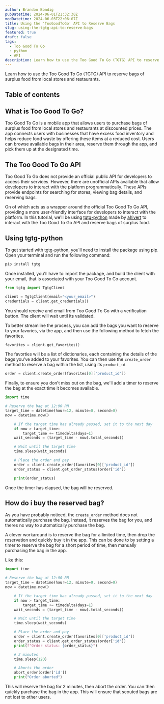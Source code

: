 ```yaml
---
author: Brandon Bondig
pubDatetime: 2024-06-01T21:32:30Z
modDatetime: 2024-06-03T22:06:07Z
title: Using the 'TooGoodToGo' API to Reserve Bags
slug: using-the-tgtg-api-to-reserve-bags
featured: true
draft: false
tags:
  - Too Good To Go
  - python
  - API
description: Learn how to use the Too Good To Go (TGTG) API to reserve bags of surplus food from local stores and restaurants.
---
```


Learn how to use the Too Good To Go (TGTG) API to reserve bags of surplus food from local stores and restaurants.

## Table of contents

## What is Too Good To Go?

Too Good To Go is a mobile app that allows users to purchase bags of surplus food from local stores and restaurants at discounted prices. The app connects users with businesses that have excess food inventory and helps reduce food waste by offering these items at a reduced cost. Users can browse available bags in their area, reserve them through the app, and pick them up at the designated time.

## The Too Good To Go API

Too Good To Go does not provide an official public API for developers to access their services. However, there are unofficial APIs available that allow developers to interact with the platform programmatically. These APIs provide endpoints for searching for stores, viewing bag details, and reserving bags.

On of which acts as a wrapper around the official Too Good To Go API, providing a more user-friendly interface for developers to interact with the platform. In this tutorial, we'll be using [tgtg-python](https://github.com/ahivert/tgtg-python) made by [ahivert](https://github.com/ahivert) to interact with the Too Good To Go API and reserve bags of surplus food.

## Using tgtg-python

To get started with tgtg-python, you'll need to install the package using pip. Open your terminal and run the following command:

```bash
pip install tgtg
```

Once installed, you'll have to import the package, and build the client with your email, that is associated with your Too Good To Go account.

```python
from tgtg import TgtgClient

client = TgtgClient(email="<your_email>")
credentials = client.get_credentials()
```

You should receive and email from Too Good To Go with a verification button. The client will wait until its validated.

To better streamline the process, you can add the bags you want to reserve to your favories, via the app, and then use the following method to fetch the favorites.

```python
favorites = client.get_favorites()
```

The favorties will be a list of dictionaries, each containing the details of the bags you've added to your favorites. You can then use the `create_order` method to reserve a bag within the list, using its `product_id`.

```python
order = client.create_order(favorites[0]['product_id'])
```

Finally, to ensure you don't miss out on the bag, we'll add a timer to reserve the bag at the exact time it becomes available.

```python
import time

# Reserve the bag at 12:00 PM
target_time = datetime(hour=12, minute=0, second=0)
now = datetime.now()

    # If the target time has already passed, set it to the next day
    if now > target_time:
        target_time += timedelta(days=1)
    wait_seconds = (target_time - now).total_seconds()

    # Wait until the target time
    time.sleep(wait_seconds)

    # Place the order and pay
    order = client.create_order(favorites[0]['product_id'])
    order_status = client.get_order_status(order['id'])

    print(order_status)
```

Once the timer has elapsed, the bag will be reserved.

## How do i buy the reserved bag?

As you have probably noticed, the `create_order` method does not automatically purchase the bag. Instead, it reserves the bag for you, and theres no way to automatically purchase the bag.

A clever workaround is to reserve the bag for a limited time, then drop the reservation and quickly buy it in the app. This can be done to by setting a timer to reserve the bag for a short period of time, then manually purchasing the bag in the app.

Like this:

```python
import time

# Reserve the bag at 12:00 PM
target_time = datetime(hour=12, minute=0, second=0)
now = datetime.now()

    # If the target time has already passed, set it to the next day
    if now > target_time:
        target_time += timedelta(days=1)
    wait_seconds = (target_time - now).total_seconds()

    # Wait until the target time
    time.sleep(wait_seconds)

    # Place the order and pay
    order = client.create_order(favorites[0]['product_id'])
    order_status = client.get_order_status(order['id'])
    print(f"Order status: {order_status}")

    # 2 minutes
    time.sleep(120)

    # Aborts the order
    abort_order(order['id'])
    print("Order aborted")
```

This will reserve the bag for 2 minutes, then abort the order. You can then quickly purchase the bag in the app. This will ensure that scouted bags are not lost to other users.
